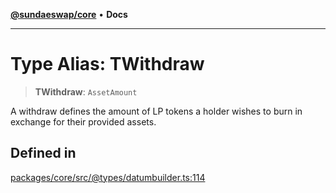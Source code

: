 [**@sundaeswap/core**](../../README.md) • **Docs**

***

# Type Alias: TWithdraw

> **TWithdraw**: `AssetAmount`

A withdraw defines the amount of LP tokens a holder wishes to burn in exchange
for their provided assets.

## Defined in

[packages/core/src/@types/datumbuilder.ts:114](https://github.com/SundaeSwap-finance/sundae-sdk/blob/main/packages/core/src/@types/datumbuilder.ts#L114)
